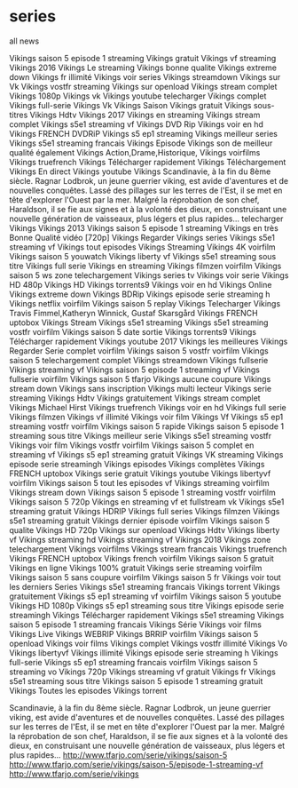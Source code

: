 # series
all news



Vikings saison 5 episode 1 streaming Vikings gratuit Vikings vf streaming Vikings 2016 Vikings Le streaming Vikings bonne qualite Vikings extreme down Vikings fr illimité Vikings voir series Vikings streamdown Vikings sur Vk Vikings vostfr streaming Vikings sur openload Vikings stream complet Vikings 1080p Vikings vk Vikings youtube telecharger Vikings complet Vikings full-serie Vikings Vk Vikings Saison Vikings gratuit Vikings sous-titres Vikings Hdtv Vikings 2017 Vikings en streaming Vikings stream complet Vikings s5e1 streaming vf Vikings DVD Rip Vikings voir en hd Vikings FRENCH DVDRiP Vikings s5 ep1 streaming Vikings meilleur series Vikings s5e1 streaming francais Vikings Episode Vikings son de meilleur qualité également Vikings Action,Drame,Historique, Vikings voirfilms Vikings truefrench Vikings Télécharger rapidement Vikings Téléchargement Vikings En direct Vikings youtube Vikings Scandinavie, à la fin du 8ème siècle. Ragnar Lodbrok, un jeune guerrier viking, est avide d'aventures et de nouvelles conquêtes. Lassé des pillages sur les terres de l'Est, il se met en tête d'explorer l'Ouest par la mer. Malgré la réprobation de son chef, Haraldson, il se fie aux signes et à la volonté des dieux, en construisant une nouvelle génération de vaisseaux, plus légers et plus rapides... telecharger Vikings Vikings 2013 Vikings saison 5 episode 1 streaming Vikings en très Bonne Qualité vidéo [720p] Vikings Regarder Vikings series Vikings s5e1 streaming vf Vikings tout episodes Vikings Streaming Vikings 4K voirfilm Vikings saison 5 youwatch Vikings liberty vf Vikings s5e1 streaming sous titre Vikings full serie Vikings  en streaming Vikings filmzen voirfilm Vikings saison 5 ws zone telechargement Vikings series tv Vikings voir serie Vikings HD 480p Vikings HD Vikings torrents9 Vikings voir en hd Vikings Online Vikings extreme down Vikings BDRip Vikings episode serie streaming h Vikings netflix voirfilm Vikings saison 5 replay Vikings Telecharger Vikings Travis Fimmel,Katheryn Winnick, Gustaf Skarsgård Vikings FRENCH uptobox Vikings Stream Vikings s5e1 streaming Vikings s5e1 streaming vostfr voirfilm Vikings saison 5 date sortie Vikings torrents9 Vikings Télécharger rapidement Vikings youtube 2017 Vikings les meilleures Vikings Regarder Serie complet voirfilm Vikings saison 5 vostfr voirfilm Vikings saison 5 telechargement complet Vikings streamdown Vikings fullserie Vikings streaming vf Vikings saison 5 episode 1 streaming vf Vikings fullserie voirfilm Vikings saison 5 tfarjo Vikings aucune coupure Vikings stream down Vikings sans inscription Vikings multi lecteur Vikings serie streaming Vikings Hdtv Vikings gratuitement Vikings stream complet Vikings Michael Hirst Vikings truefrench Vikings voir en hd Vikings full serie Vikings filmzen Vikings vf illimité Vikings voir film Vikings Vf Vikings s5 ep1 streaming vostfr voirfilm Vikings saison 5 rapide Vikings saison 5 episode 1 streaming sous titre Vikings meilleur serie Vikings s5e1 streaming vostfr Vikings voir film Vikings vostfr voirfilm Vikings saison 5 complet en streaming vf Vikings s5 ep1 streaming gratuit Vikings VK streaming Vikings episode serie streamingh Vikings episodes Vikings complètes Vikings FRENCH uptobox Vikings serie gratuit Vikings youtube Vikings libertyvf voirfilm Vikings saison 5 tout les episodes vf Vikings streaming voirfilm Vikings stream down Vikings saison 5 episode 1 streaming vostfr voirfilm Vikings saison 5 720p Vikings en streaming vf et fullstream vk Vikings s5e1 streaming gratuit Vikings HDRIP Vikings full series Vikings filmzen Vikings s5e1 streaming gratuit Vikings dernier épisode voirfilm Vikings saison 5 qualite Vikings HD 720p Vikings sur openload Vikings Hdtv Vikings liberty vf Vikings streaming hd Vikings streaming vf Vikings 2018 Vikings zone telechargement Vikings voirfilms Vikings stream francais Vikings truefrench Vikings FRENCH uptobox Vikings french voirfilm Vikings saison 5 gratuit Vikings en ligne Vikings 100% gratuit Vikings serie streaming voirfilm Vikings saison 5 sans coupure voirfilm Vikings saison 5 fr Vikings voir tout les derniers Series  Vikings s5e1 streaming francais Vikings torrent Vikings gratuitement Vikings s5 ep1 streaming vf voirfilm Vikings saison 5 youtube Vikings HD 1080p Vikings s5 ep1 streaming sous titre Vikings episode serie streamingh Vikings Télécharger rapidement Vikings s5e1 streaming Vikings saison 5 episode 1 streaming francais Vikings Série Vikings voir films Vikings Live Vikings WEBRIP Vikings BRRIP voirfilm Vikings saison 5 openload Vikings voir films Vikings complet Vikings vostfr illimité Vikings Vo Vikings libertyvf Vikings illimité Vikings episode serie streaming h Vikings full-serie Vikings s5 ep1 streaming francais voirfilm Vikings saison 5 streaming vo Vikings 720p Vikings streaming vf gratuit Vikings fr Vikings s5e1 streaming sous titre Vikings saison 5 episode 1 streaming gratuit Vikings Toutes les episodes Vikings torrent

Scandinavie, à la fin du 8ème siècle. Ragnar Lodbrok, un jeune guerrier viking, est avide d'aventures et de nouvelles conquêtes. Lassé des pillages sur les terres de l'Est, il se met en tête d'explorer l'Ouest par la mer. Malgré la réprobation de son chef, Haraldson, il se fie aux signes et à la volonté des dieux, en construisant une nouvelle génération de vaisseaux, plus légers et plus rapides...
http://www.tfarjo.com/serie/vikings/saison-5
http://www.tfarjo.com/serie/vikings/saison-5/episode-1-streaming-vf
http://www.tfarjo.com/serie/vikings
